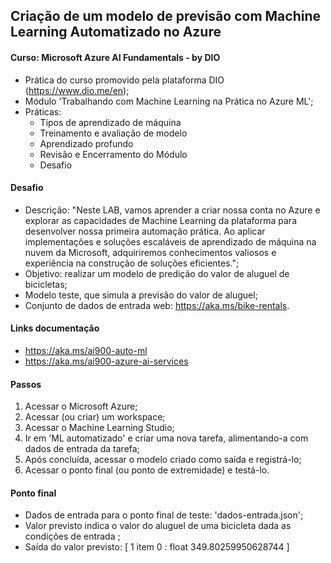 ## Criação de um modelo de previsão com Machine Learning Automatizado no Azure

#### Curso: Microsoft Azure AI Fundamentals - by DIO
- Prática do curso promovido pela plataforma DIO (https://www.dio.me/en);
- Módulo 'Trabalhando com Machine Learning na Prática no Azure ML';
- Práticas:
    * Tipos de aprendizado de máquina
    * Treinamento e avaliação de modelo
    * Aprendizado profundo
    * Revisão e Encerramento do Módulo
    * Desafio

#### Desafio
- Descrição: "Neste LAB, vamos aprender a criar nossa conta no Azure e explorar as capacidades de Machine Learning da plataforma para desenvolver nossa primeira automação prática. Ao aplicar implementações e soluções escaláveis de aprendizado de máquina na nuvem da Microsoft, adquiriremos conhecimentos valiosos e experiência na construção de soluções eficientes.";
- Objetivo: realizar um modelo de predição do valor de aluguel de bicicletas;
- Modelo teste, que simula a previsão do valor de aluguel;
- Conjunto de dados de entrada web: https://aka.ms/bike-rentals.

#### Links documentação
- https://aka.ms/ai900-auto-ml
- https://aka.ms/ai900-azure-ai-services

#### Passos
1. Acessar o Microsoft Azure;
2. Acessar (ou criar) um workspace;
3. Acessar o Machine Learning Studio;
4. Ir em 'ML automatizado' e criar uma nova tarefa, alimentando-a com dados de entrada da tarefa;
5. Após concluída, acessar o modelo criado como saída e registrá-lo;
6. Acessar o ponto final (ou ponto de extremidade) e testá-lo.

#### Ponto final
- Dados de entrada para o ponto final de teste: 'dados-entrada.json';
- Valor previsto indica o valor do aluguel de uma bicicleta dada as condições de entrada ;
- Saída do valor previsto:
    [ 1 item
        0 : float 349.80259950628744
    ]
